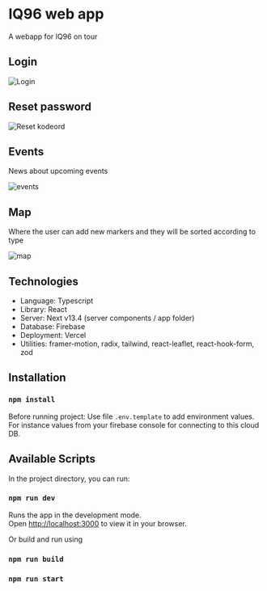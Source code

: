 # IQ96 web app

A webapp for IQ96 on tour

## __Login__  

![Login](public/images/login.png)

## __Reset password__   
 
![Reset kodeord](public/images/reset.png)

## __Events__  
News about upcoming events 

![events](public/images/events.png)

## __Map__ 
Where the user can add new markers and they will be sorted according to type

![map](public/images/map.png)


## Technologies

- Language: Typescript
- Library: React
- Server: Next v13.4 (server components / app folder)
- Database: Firebase
- Deployment: Vercel
- Utilities: framer-motion, radix, tailwind, react-leaflet, react-hook-form, zod

## Installation

### `npm install`

Before running project:
Use file `.env.template` to add environment values. For instance values from your firebase console for connecting to this cloud DB.

## Available Scripts

In the project directory, you can run:

### `npm run dev`

Runs the app in the development mode.\
Open [http://localhost:3000](http://localhost:3000) to view it in your browser.

Or build and run using

### `npm run build`
### `npm run start`

